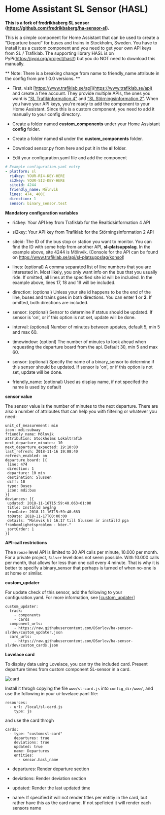 Home Assistant SL Sensor (HASL)
===============================

**This is a fork of fredrikbaberg SL sensor (https://github.com/fredrikbaberg/ha-sensor-sl).**

This is a simple component for Home Assistant that can be used to create a "Departure board" for buses and trains in Stockholm, Sweden.  You have to install it as a custom component and you need to get your own API keys from SL / Trafiklab. The supporting library HASL is on PyPi(https://pypi.org/project/hasl/) but you do NOT need to download this manually.

** Note: There is a breaking change from name to friendly_name attribute in the config from pre 1.0.0 versions. **

- First, visit [https://www.trafiklab.se/api](https://www.trafiklab.se/api) and create a free account. They provide multiple APIs, the ones you want is ["SL Trafikinformation 4"](https://www.trafiklab.se/api/sl-realtidsinformation-4) and ["SL Störningsinformation 2"](https://www.trafiklab.se/api/sl-storningsinformation-2). When you have your API keys, you're ready to add the component to your Home Assistant. Since this is a custom component, you need to add it manually to your config directory.

- Create a folder named **custom_components** under your Home Assistant **config** folder. 

- Create a folder named **sl** under the **custom_components** folder.

- Download sensor.py from here and put it in the **sl** folder.

- Edit your configuration.yaml file and add the component

```yaml
# Example configuration.yaml entry
- platform: sl
  ri4key: YOUR-RI4-KEY-HERE
  si2key: YOUR-SI2-KEY-HERE
  siteid: 4244
  friendly_name: Mölnvik
  lines: 474, 480C
  direction: 1
  sensor: binary_sensor.test
```


**Mandatory configuration variables**


- ri4key: Your API key from Trafiklab for the Realtidsinformation 4 API

- si2key: Your API key from Trafiklab for the Störningsinformation 2 API

- siteid: The ID of the bus stop or station you want to monitor.  You can find the ID with some help from another API, **sl-platsuppslag**.  In the example above, site 4244 is Mölnvik. (Console for the API can be found on https://www.trafiklab.se/api/sl-platsuppslag/konsol)

- lines: (optional) A comma separated list of line numbers that you are interested in. Most likely, you only want info on the bus that you usually ride.  If omitted, all lines at the specified site id will be included.  In the example above, lines 17, 18 and 19 will be included.

- direction: (optional) Unless your site id happens to be the end of the line, buses and trains goes in both directions.  You can enter **1** or **2**.  If omitted, both directions are included. 

- sensor: (optional) Sensor to determine if status should be updated. If sensor is 'on', or if this option is not set, update will be done.

- interval: (optional) Number of minutes between updates, default 5, min 5 and max 60.

- timewindow: (optionl) The number of minutes to look ahead when requesting the departure board from the api. Default 30, min 5 and max 60.

- sensor: (optional) Specify the name of a binary_sensor to determine if this sensor should be updated. If sensor is 'on', or if this option is not set, update will be done.

- friendly_name: (optional) Used as display name, if not specifed the name is used by default

**sensor value**

The sensor value is the number of minutes to the next departure.  There are also a number of attributes that can help you with filtering or whatever you need:

```
unit_of_measurement: min
icon: mdi:subway
friendly_name: Mölnvik
attribution: Stockholms Lokaltrafik
next_departure_minutes: 10
next_departure_expected: 19:10:00
last_refresh: 2018-11-16 19:08:40
refresh_enabled: on
departure_board: [{
 line: 474
 direction: 1
 departure: 10 min
 destination: Slussen
 diff: 10
 type: Buses
 icon: mdi:bus
}]
deviances: [{
 updated: 2018-11-16T15:59:40.063+01:00
 title: Inställd avgång
 fromDate: 2018-11-16T15:59:40.663
 toDate: 2018-11-17T00:00:00
 details: "Mölnvik kl 16:17 till Slussen är inställd pga framkomlighetsproblem - köer."
 sortOrder: 1
}]
```

**API-call restrictions**

The `Bronze` level API is limited to 30 API calls per minute, 10.000 per month.
For a private project, `Silver` level does not seem possible.
With 10.000 calls per month, that allows for less than one call every 4 minute.
That is why it is better to specify a binary_sensor that perhaps is turned of when no-one is at home or similar.


**custom_updater**

For update check of this sensor, add the following to your configuration.yaml. For more information, see [[custom_updater](https://github.com/custom-components/custom_updater/wiki/Installation)]

```
custom_updater:
  track:
    - components
	- cards
  component_urls:
    - https://raw.githubusercontent.com/DSorlov/ha-sensor-sl/dev/custom_updater.json
  card_urls:
    - https://raw.githubusercontent.com/DSorlov/ha-sensor-sl/dev/custom_cards.json
```

**Lovelace card**

To display data using Lovelace, you can try the included card.
Present departure times from custom component SL-sensor in a card. 

![card](https://user-images.githubusercontent.com/8133650/48631584-272bb000-e9bf-11e8-8d77-372d252bf460.jpg)

Install it throgh copying the file `www/sl-card.js` into `config_dir/www/`, and use the following in your ui-lovelace.yaml file:
```
resources:
  - url: /local/sl-card.js
    type: js
```
and use the card throgh
```
cards:
  - type: "custom:sl-card"
    departures: true
    deviations: true
    updated: true
    name: Departures
    entities:
      - sensor.hasl_name
```
- departures: Render departure section

- deviations: Render deviation section

- updated: Render the last updated time

- name: If specified it will not render titles per entitiy in the card, but rather have this as the card name. If not speficied it will render each sensors name

